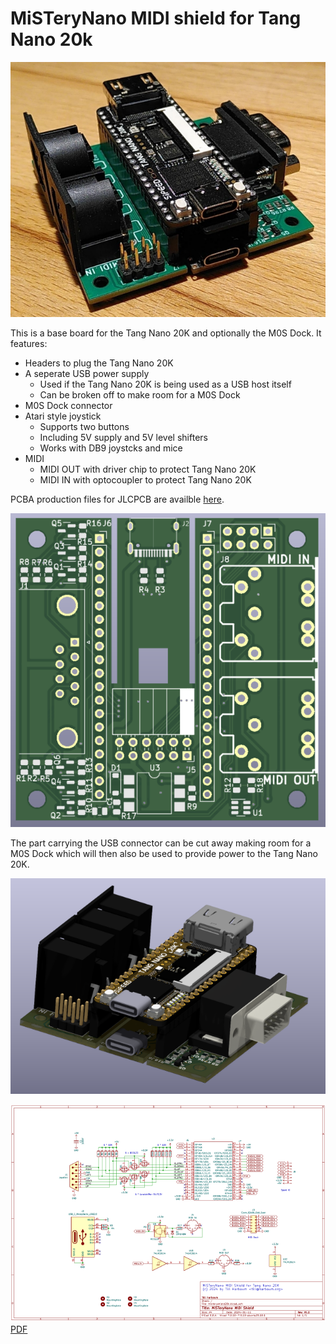 # MiSTeryNano MIDI shield for Tang Nano 20k

![Device](shield.jpeg)

This is a base board for the Tang Nano 20K and optionally the M0S Dock.
It features:

  * Headers to plug the Tang Nano 20K
  * A seperate USB power supply
    * Used if the Tang Nano 20K is being used as a USB host itself
    * Can be broken off to make room for a M0S Dock
  * M0S Dock connector
  * Atari style joystick
    * Supports two buttons
    * Including 5V supply and 5V level shifters
    * Works with DB9 joystcks and mice
  * MIDI
    * MIDI OUT with driver chip to protect Tang Nano 20K
    * MIDI IN with optocoupler to protect Tang Nano 20K

PCBA production files for JLCPCB are availble [here](jlcpcb).

![The PCB](pcb.png)

The part carrying the USB connector can be cut away making room for a
M0S Dock which will then also be used to provide power to the Tang
Nano 20K.

![Rendering](render.png)

![Schematic](schematic.png)
[PDF](misteryshield20k.pdf)